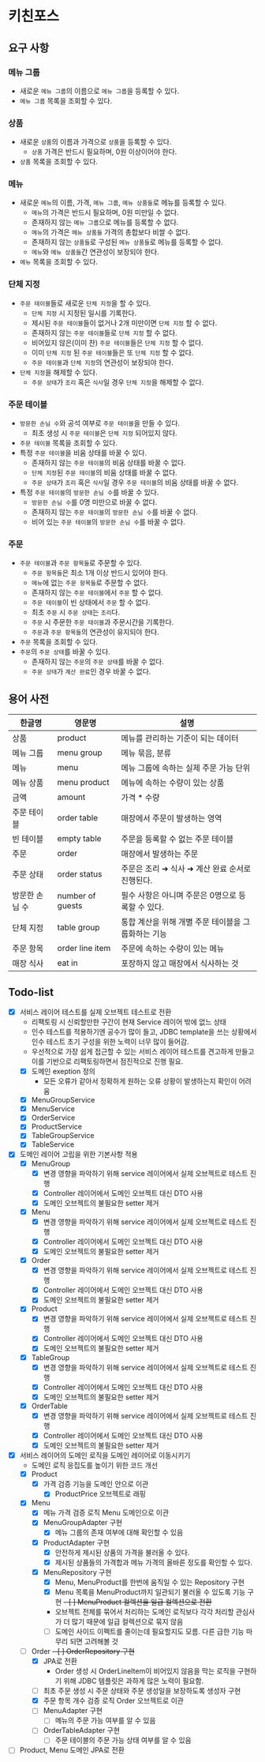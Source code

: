 # 키친포스

## 요구 사항
### 메뉴 그룹
- 새로운 `메뉴 그룹`의 이름으로 `메뉴 그룹`을 등록할 수 있다.
- `메뉴 그룹` 목록을 조회할 수 있다.

### 상품
- 새로운 `상품`의 이름과 가격으로 `상품`을 등록할 수 있다.
    - `상품` 가격은 반드시 필요하며, 0원 이상이어야 한다.
- `상품` 목록을 조회할 수 있다.

### 메뉴
- 새로운 `메뉴`의 이름, 가격, `메뉴 그룹`, `메뉴 상품들`로 메뉴를 등록할 수 있다.
    - `메뉴`의 가격은 반드시 필요하며, 0원 미만일 수 없다.
    - 존재하지 않는 `메뉴 그룹`으로 메뉴를 등록할 수 없다.
    - `메뉴`의 가격은 `메뉴 상품들` 가격의 총합보다 비쌀 수 없다.
    - 존재하지 않는 `상품들`로 구성된 `메뉴 상품들`로 메뉴를 등록할 수 없다.
    - `메뉴`와 `메뉴 상품들`간 연관성이 보장되야 한다.
- `메뉴` 목록을 조회할 수 있다.

### 단체 지정
- `주문 테이블`들로 새로운 `단체 지정`을 할 수 있다.
    - `단체 지정` 시 지정된 일시를 기록한다.
    - 제시된 `주문 테이블`들이 없거나 2개 미만이면 `단체 지정` 할 수 없다.
    - 존재하지 않는 `주문 테이블`들로 `단체 지정` 할 수 없다.
    - 비어있지 않은(이미 찬) `주문 테이블`들은 `단체 지정` 할 수 없다.
    - 이미 `단체 지정` 된 `주문 테이블`들은 또 `단체 지정` 할 수 없다.
    - `주문 테이블`과 `단체 지정`의 연관성이 보장되야 한다.
- `단체 지정`을 해제할 수 있다.
    - `주문 상태`가 `조리` 혹은 `식사`일 경우 `단체 지정`을 해제할 수 없다.
    
### 주문 테이블
- `방문한 손님 수`와 공석 여부로 `주문 테이블`을 만들 수 있다.
    - 최초 생성 시 `주문 테이블`은 `단체 지정` 되어있지 않다.
- `주문 테이블` 목록을 조회할 수 있다.
- 특정 `주문 테이블`을 비움 상태를 바꿀 수 있다.
    - 존재하지 않는 `주문 테이블`의 비움 상태를 바꿀 수 없다.
    - `단체 지정`된 `주문 테이블`의 비움 상태를 바꿀 수 없다.
    - `주문 상태`가 `조리` 혹은 `식사`일 경우 `주문 테이블`의 비움 상태를 바꿀 수 없다.
- 특정 `주문 테이블`의 `방문한 손님 수`를 바꿀 수 있다.
    - `방문한 손님 수`를 0명 미만으로 바꿀 수 없다.
    - 존재하지 않는 `주문 테이블`의 `방문한 손님 수`를 바꿀 수 없다.
    - 비어 있는 `주문 테이블`의 `방문한 손님 수`를 바꿀 수 없다.
  
### 주문
- `주문 테이블`과 `주문 항목들`로 주문할 수 있다.
  - `주문 항목들`은 최소 1개 이상 반드시 있어야 한다.
  - `메뉴`에 없는 `주문 항목들`로 주문할 수 없다.
  - 존재하지 않는 `주문 테이블`에서 `주문` 할 수 없다.
  - `주문 테이블`이 빈 상태에서 `주문` 할 수 없다.
  - 최초 `주문` 시 `주문 상태`는 `조리`다.
  - `주문` 시 주문한 `주문 테이블`과 주문시간을 기록한다.
  - `주문`과 `주문 항목들`의 연관성이 유지되야 한다.
- `주문` 목록을 조회할 수 있다.
- `주문`의 `주문 상태`를 바꿀 수 있다.
  - 존재하지 않는 `주문`의 `주문 상태`를 바꿀 수 없다.
  - `주문 상태`가 `계산 완료`인 경우 바꿀 수 없다.
  
## 용어 사전

| 한글명 | 영문명 | 설명 |
| --- | --- | --- |
| 상품 | product | 메뉴를 관리하는 기준이 되는 데이터 |
| 메뉴 그룹 | menu group | 메뉴 묶음, 분류 |
| 메뉴 | menu | 메뉴 그룹에 속하는 실제 주문 가능 단위 |
| 메뉴 상품 | menu product | 메뉴에 속하는 수량이 있는 상품 |
| 금액 | amount | 가격 * 수량 |
| 주문 테이블 | order table | 매장에서 주문이 발생하는 영역 |
| 빈 테이블 | empty table | 주문을 등록할 수 없는 주문 테이블 |
| 주문 | order | 매장에서 발생하는 주문 |
| 주문 상태 | order status | 주문은 조리 ➜ 식사 ➜ 계산 완료 순서로 진행된다. |
| 방문한 손님 수 | number of guests | 필수 사항은 아니며 주문은 0명으로 등록할 수 있다. |
| 단체 지정 | table group | 통합 계산을 위해 개별 주문 테이블을 그룹화하는 기능 |
| 주문 항목 | order line item | 주문에 속하는 수량이 있는 메뉴 |
| 매장 식사 | eat in | 포장하지 않고 매장에서 식사하는 것 |

## Todo-list
- [X] 서비스 레이어 테스트를 실제 오브젝트 테스트로 전환
  - 리팩토링 시 신뢰할만한 구간이 현재 Service 레이어 밖에 없느 상태
  - 인수 테스트를 적용하기엔 공수가 많이 들고, JDBC template을 쓰는 상황에서 인수 테스트 초기 구성을 위한 노력이 너무 많이 들어감.
  - 우선적으로 가장 쉽게 접근할 수 있는 서비스 레이어 테스트를 견고하게 만들고 이를 기반으로 리팩토링하면서 점진적으로 진행 필요.
  - [X] 도메인 exeption 정의
      - 모든 오류가 같아서 정확하게 원하는 오류 상황이 발생하는지 확인이 어려움
  - [X] MenuGroupService
  - [X] MenuService
  - [X] OrderService
  - [X] ProductService
  - [X] TableGroupService
  - [X] TableService

- [X] 도메인 레이어 고립을 위한 기본사항 적용
  - [X] MenuGroup
    - [X] 변경 영향을 파악하기 위해 service 레이어에서 실제 오브젝트로 테스트 진행
    - [X] Controller 레이어에서 도메인 오브젝트 대신 DTO 사용
    - [X] 도메인 오브젝트의 불필요한 setter 제거
  - [X] Menu
    - [X] 변경 영향을 파악하기 위해 service 레이어에서 실제 오브젝트로 테스트 진행
    - [X] Controller 레이어에서 도메인 오브젝트 대신 DTO 사용
    - [X] 도메인 오브젝트의 불필요한 setter 제거
  - [X] Order
    - [X] 변경 영향을 파악하기 위해 service 레이어에서 실제 오브젝트로 테스트 진행
    - [X] Controller 레이어에서 도메인 오브젝트 대신 DTO 사용
    - [X] 도메인 오브젝트의 불필요한 setter 제거
  - [X] Product
    - [X] 변경 영향을 파악하기 위해 service 레이어에서 실제 오브젝트로 테스트 진행
    - [X] Controller 레이어에서 도메인 오브젝트 대신 DTO 사용
    - [X] 도메인 오브젝트의 불필요한 setter 제거
  - [X] TableGroup
    - [X] 변경 영향을 파악하기 위해 service 레이어에서 실제 오브젝트로 테스트 진행
    - [X] Controller 레이어에서 도메인 오브젝트 대신 DTO 사용
    - [X] 도메인 오브젝트의 불필요한 setter 제거
  - [X] OrderTable
    - [X] 변경 영향을 파악하기 위해 service 레이어에서 실제 오브젝트로 테스트 진행
    - [X] Controller 레이어에서 도메인 오브젝트 대신 DTO 사용
    - [X] 도메인 오브젝트의 불필요한 setter 제거
  
- [X] 서비스 레이어의 도메인 로직을 도메인 레이어로 이동시키기
  - 도메인 로직 응집도를 높이기 위한 코드 개선
  - [X] Product
    - [X] 가격 검증 기능을 도메인 안으로 이관
      - [X] ProductPrice 오브젝트로 래핑
  - [X] Menu
    - [X] 메뉴 가격 검증 로직 Menu 도메인으로 이관
    - [X] MenuGroupAdapter 구현
      - [X] 메뉴 그룹의 존재 여부에 대해 확인할 수 있음
    - [X] ProductAdapter 구현
      - [X] 안전하게 제시된 상품의 가격을 불러올 수 있다.
      - [X] 제시된 상품들의 가격합과 메뉴 가격의 올바른 정도를 확인할 수 있다.
    - [X] MenuRepository 구현
      - [X] Menu, MenuProduct를 한번에 움직일 수 있는 Repository 구현
      - [X] Menu 목록을 MenuProduct까지 일관되기 불러올 수 있도록 기능 구현
    ~~- [ ] MenuProduct 컬렉션을 일급 컬렉션으로 전환~~
      - 오브젝트 전체를 묶어서 처리하는 도메인 로직보다 각각 처리할 관심사가 더 많기 때문에 일급 컬렉션으로 묶지 않음
      - [ ] 도메인 사이드 이펙트를 줄이는데 필요할지도 모름. 다른 급한 기능 마무리 되면 고려해볼 것
  - [ ] Order
    ~~- [ ] OrderRepository 구현~~
    - [X] JPA로 전환
        - Order 생성 시 OrderLineItem이 비어있지 않음을 막는 로직을 구현하기 위해 JDBC 템플릿은 과하게 많은 노력이 필요함.
    - [ ] 최초 주문 생성 시 주문 상태와 주문 생성일을 보장하도록 생성자 구현
    - [X] 주문 항목 개수 검증 로직 Order 오브젝트로 이관
    - [ ] MenuAdapter 구현
      - [ ] 메뉴의 주문 가능 여부를 알 수 있음
    - [ ] OrderTableAdapter 구현
      - [ ] 주문 테이블의 주문 가능 상태 여부를 알 수 있음
- [ ] Product, Menu 도메인 JPA로 전환
